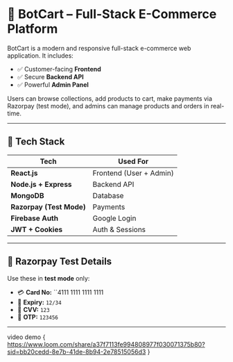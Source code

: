 # 🛒 BotCart – Full-Stack E-Commerce Platform

BotCart is a modern and responsive full-stack e-commerce web application. It includes:

- ✅ Customer-facing **Frontend**
- ✅ Secure **Backend API**
- ✅ Powerful **Admin Panel**

Users can browse collections, add products to cart, make payments via Razorpay (test mode), and admins can manage products and orders in real-time.

---

## 🚀 Tech Stack

| Tech              | Used For           |
|-------------------|--------------------|
| **React.js**       | Frontend (User + Admin) |
| **Node.js + Express** | Backend API         |
| **MongoDB**        | Database             |
| **Razorpay (Test Mode)** | Payments         |
| **Firebase Auth** | Google Login         |
| **JWT + Cookies** | Auth & Sessions      |

---

## 🧪 Razorpay Test Details

Use these in **test mode** only:
- 💳 **Card No:** ``4111 1111 1111 1111  
- 📆 **Expiry:** `12/34`  
- 🔐 **CVV:** `123`  
- 🔢 **OTP:** `123456`

---

video demo { https://www.loom.com/share/a37f7113fe994808977f030071375b80?sid=bb20cedd-8e7b-41de-8b94-2e78515056d3  }



